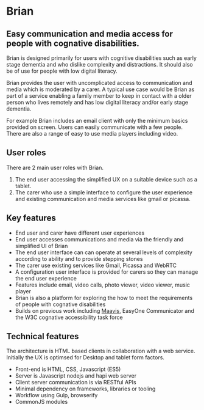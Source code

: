 # Brian

## Easy communication and media access for people with cognative disabilities.

Brian is designed primarily for users with cognitive disabilities such as early stage dementia and who dislike complexity and distractions. It should also be of use for people with low digital literacy.

Brian provides the user with uncomplicated access to communication and media which is moderated by a carer. A typical use case would be Brian as part of a service enabling a family member to keep in contact with a older person who lives remotely and has low digital literacy and/or early stage dementia. 

For example Brian includes an email client with only the minimum basics provided on screen. Users can easily communicate with a few people. There are also a range of easy to use media players including video.

## User roles
There are 2 main user roles with Brian.

1. The end user accessing the simplified UX on a suitable device such as a tablet.
2. The carer who use a simple interface to configure the user experience and existing communication and media services like gmail or picassa.

## Key features
* End user and carer have different user experiences
* End user accesses communications and media via the friendly and simplified UI of Brian
* The end user interface can can operate at several levels of complexity according to ability and to provide stepping stones
* The carer use existing services like Gmail, Picassa and WebRTC
* A configuration user interface is provided for carers so they can manage the end user experience
* Features include email, video calls, photo viewer, video viewer, music player
* Brian is also a platform for exploring the how to meet the requirements of people with cognative disabilities
* Builds on previous work including [Maavis](http://maavis.fullmeasure.co.uk), EasyOne Communicator and the W3C cognative accessibility task force

## Technical features

The architecture is HTML based clients in collaboration with a web service. Initially the UX is optimsed for Desktop and tablet form factors.

* Front-end is HTML, CSS, Javascript (ES5)
* Server is Javascript nodejs and hapi web server
* Client server communication is via RESTful APIs
* Minimal dependency on frameworks, libraries or tooling 
* Workflow using Gulp, browserify
* CommonJS modules
